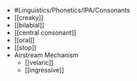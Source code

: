 - #Linguistics/Phonetics/IPA/Consonants
- [[creaky]]
- [[bilabial]]
- [[central consonant]]
- [[oral]]
- [[stop]]
- Airstream Mechanism
	- [[velaric]]
	- [[ingressive]]